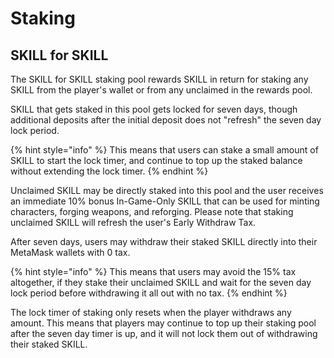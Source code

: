 # Staking

## SKILL for SKILL

The SKILL for SKILL staking pool rewards SKILL in return for staking any SKILL from the player's wallet or from any unclaimed in the rewards pool.

SKILL that gets staked in this pool gets locked for seven days, though additional deposits after the initial deposit does not "refresh" the seven day lock period.

{% hint style="info" %}
This means that users can stake a small amount of SKILL to start the lock timer, and continue to top up the staked balance without extending the lock timer.
{% endhint %}

Unclaimed SKILL may be directly staked into this pool and the user receives an immediate 10% bonus In-Game-Only SKILL that can be used for minting characters, forging weapons, and reforging. Please note that staking unclaimed SKILL will refresh the user's Early Withdraw Tax.

After seven days, users may withdraw their staked SKILL directly into their MetaMask wallets with 0 tax.

{% hint style="info" %}
This means that users may avoid the 15% tax altogether, if they stake their unclaimed SKILL and wait for the seven day lock period before withdrawing it all out with no tax.
{% endhint %}

The lock timer of staking only resets when the player withdraws any amount. This means that players may continue to top up their staking pool after the seven day timer is up, and it will not lock them out of withdrawing their staked SKILL.

